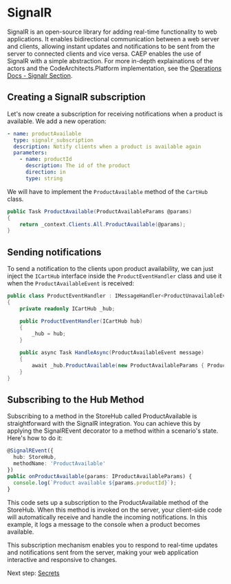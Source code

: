 # SignalR

SignalR is an open-source library for adding real-time functionality to web applications. It enables bidirectional communication between a web server and clients, allowing instant updates and notifications to be sent from the server to connected clients and vice versa. CAEP enables the use of SignalR with a simple abstraction. For more in-depth explainations of the actors and the CodeArchitects.Platform implementation, see the [Operations Docs - Signalr Section](../../sdk/operations.md#signalr).

## Creating a SignalR subscription

Let's now create a subscription for receiving notifications when a product is available. We add a new operation:

```yml
- name: productAvailable
  type: signalr_subscription
  description: Notify clients when a product is available again
  parameters:
    - name: productId
      description: The id of the product
      direction: in
      type: string
```

We will have to implement the `ProductAvailable` method of the `CartHub` class.

```cs
public Task ProductAvailable(ProductAvailableParams @params)
{
    return _context.Clients.All.ProductAvailable(@params);
}
```

## Sending notifications

To send a notification to the clients upon product availability, we can just inject the `ICartHub` interface inside the `ProductEventHandler` class and use it when the `ProductAvailableEvent` is received:

```cs
public class ProductEventHandler : IMessageHandler<ProductUnavailableEvent>, IMessageHandler<ProductAvailableEvent>
{
    private readonly ICartHub _hub;

    public ProductEventHandler(ICartHub hub)
    {
        _hub = hub;
    }

    public async Task HandleAsync(ProductAvailableEvent message)
    {
        await _hub.ProductAvailable(new ProductAvailableParams { ProductId = message.ProductId });
    }
}
```

## Subscribing to the Hub Method

Subscribing to a method in the StoreHub called ProductAvailable is straightforward with the SignalR integration. You can achieve this by applying the SignalREvent decorator to a method within a scenario's state. Here's how to do it:

```ts
@SignalREvent({
  hub: StoreHub,
  methodName: 'ProductAvailable'
})
public onProductAvailable(params: IProductAvailableParams) {
  console.log(`Product available ${params.productId}`);
}
```

This code sets up a subscription to the ProductAvailable method of the StoreHub. When this method is invoked on the server, your client-side code will automatically receive and handle the incoming notifications. In this example, it logs a message to the console when a product becomes available.

This subscription mechanism enables you to respond to real-time updates and notifications sent from the server, making your web application interactive and responsive to changes.

Next step: [Secrets](../misc/secrets.md)
